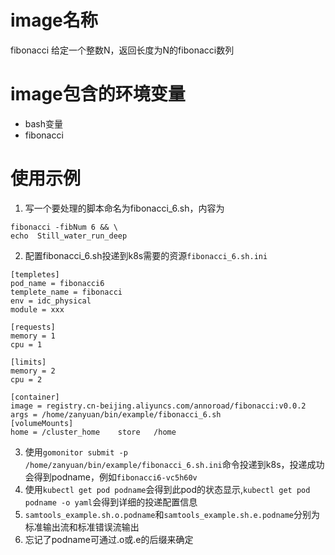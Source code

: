 # image名称
fibonacci
给定一个整数N，返回长度为N的fibonacci数列

# image包含的环境变量
* bash变量
* fibonacci

# 使用示例
1. 写一个要处理的脚本命名为fibonacci_6.sh，内容为
```
fibonacci -fibNum 6 && \
echo  Still_water_run_deep
```
2. 配置fibonacci_6.sh投递到k8s需要的资源`fibonacci_6.sh.ini`
```
[templetes]
pod_name = fibonacci6
templete_name = fibonacci
env = idc_physical
module = xxx

[requests]
memory = 1
cpu = 1

[limits]
memory = 2
cpu = 2

[container]
image = registry.cn-beijing.aliyuncs.com/annoroad/fibonacci:v0.0.2
args = /home/zanyuan/bin/example/fibonacci_6.sh
[volumeMounts]
home = /cluster_home	store	/home
```
3. 使用`gomonitor submit -p /home/zanyuan/bin/example/fibonacci_6.sh.ini`命令投递到k8s，投递成功会得到podname，例如`fibonacci6-vc5h60v`
4. 使用`kubectl get pod podname`会得到此pod的状态显示,`kubectl get pod podname -o yaml`会得到详细的投递配置信息
5. `samtools_example.sh.o.podname`和`samtools_example.sh.e.podname`分别为标准输出流和标准错误流输出
6. 忘记了podname可通过.o或.e的后缀来确定

